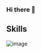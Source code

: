 <link rel="stylesheet" href="https://cdnjs.cloudflare.com/ajax/libs/font-awesome/5.15.4/css/all.min.css" integrity="sha512-..." crossorigin="anonymous" />

### Hi there 👋

## Skills

![image](https://github.com/Elizabeth186/Elizabeth186/assets/89174310/cb084c29-4f6c-49eb-8016-7ddd409ae85b)




